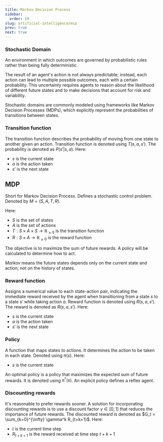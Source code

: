 ```yaml
---
title: Markov Decision Process
sidebar:
  order: 19
slug: artificial-intelligence/mcp
prev: true
next: true
---
```


### Stochastic Domain

An environment in which outcomes are governed by probabilistic rules rather than being fully deterministic.

The result of an agent's action is not always predictable; instead, each action can lead to multiple possible outcomes, each with a certain probability. This uncertainty requires agents to reason about the likelihood of different future states and to make decisions that account for risk and variability.

Stochastic domains are commonly modeled using frameworks like Markov Decision Processes (MDPs), which explicitly represent the probabilities of transitions between states.

### Transition function

The transition function describes the probability of moving from one state to another given an action. Transition function is denoted using $T(s,a,s')$. The probability is denoted as $P(s'|s,a)$. Here:
- $s$ is the current state
- $a$ is the action taken
- $s'$ is the next state

## MDP

Short for Markov Decision Process. Defines a stochastic control problem. Denoted by $M=(S,A,T,R)$.

Here:
- $S$ is the set of states
- $A$ is the set of actions
- $T: S \times A \times S \rightarrow \mathbb{R}_{\ge 0}$ is the transition function
- $R: S \times A \rightarrow \mathbb{R}_{\ge 0}$ is the reward function

The objective is to maximize the sum of future rewards. A policy will be calculated to determine how to act.

_Markov_ means the future states depends only on the current state and action; not on the history of states.

### Reward function

Assigns a numerical value to each state-action pair, indicating the immediate reward received by the agent when transitioning from a state $s$ to a state $s'$ while taking action $a$. Reward function is denoted using $R(s,a,s')$. The reward is denoted as $R(s,a,s')$. Here:
- $s$ is the current state
- $a$ is the action taken
- $s'$ is the next state

### Policy

A function that maps states to actions. It determines the action to be taken in each state. Denoted using $\pi(s)$. Here:
- $s$ is the current state

An optimal policy is a policy that maximizes the expected sum of future rewards. It is denoted using $\pi^*(s)$. An explicit policy defines a reflex agent.

### Discounting rewards

It's reasonable to prefer rewards sooner. A solution for incorporating discounting rewards is to use a discount factor $\gamma \in [0,1]$ that reduces the importance of future rewards. The discounted reward is denoted as $G_t = \sum_{k=0}^{\infty} \gamma^k R_{t+k+1}$. Here:
- $t$ is the current time step
- $R_{t+k+1}$ is the reward received at time step $t+k+1$
